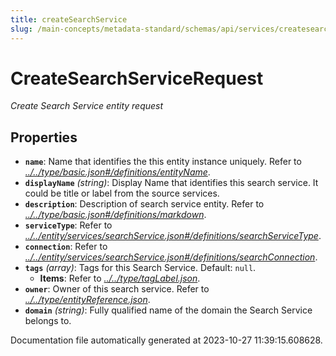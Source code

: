 ```yaml
---
title: createSearchService
slug: /main-concepts/metadata-standard/schemas/api/services/createsearchservice
---
```


# CreateSearchServiceRequest

*Create Search Service entity request*

## Properties

- **`name`**: Name that identifies the this entity instance uniquely. Refer to *[../../type/basic.json#/definitions/entityName](#/../type/basic.json#/definitions/entityName)*.
- **`displayName`** *(string)*: Display Name that identifies this search service. It could be title or label from the source services.
- **`description`**: Description of search service entity. Refer to *[../../type/basic.json#/definitions/markdown](#/../type/basic.json#/definitions/markdown)*.
- **`serviceType`**: Refer to *[../../entity/services/searchService.json#/definitions/searchServiceType](#/../entity/services/searchService.json#/definitions/searchServiceType)*.
- **`connection`**: Refer to *[../../entity/services/searchService.json#/definitions/searchConnection](#/../entity/services/searchService.json#/definitions/searchConnection)*.
- **`tags`** *(array)*: Tags for this Search Service. Default: `null`.
  - **Items**: Refer to *[../../type/tagLabel.json](#/../type/tagLabel.json)*.
- **`owner`**: Owner of this search service. Refer to *[../../type/entityReference.json](#/../type/entityReference.json)*.
- **`domain`** *(string)*: Fully qualified name of the domain the Search Service belongs to.


Documentation file automatically generated at 2023-10-27 11:39:15.608628.
